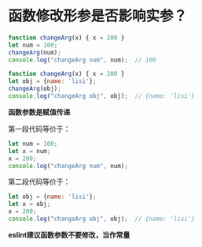 # 函数修改形参是否影响实参？

```javascript
function changeArg(x) { x = 200 }
let num = 100;
changeArg(num);
console.log("changeArg num", num);  // 100
```

```javascript
function changeArg(x) { x = 200 }
let obj = {name: 'lisi'};
changeArg(obj);
console.log("changeArg obj", obj);  // {name: 'lisi'}
```

**函数参数是赋值传递**

第一段代码等价于：

```javascript
let num = 100;
let x = num;
x = 200;
console.log("changeArg num", num);
```

第二段代码等价于：

```javascript
let obj = {name: 'lisi'};
let x = obj;
x = 200;
console.log("changeArg obj", obj);  // {name: 'lisi'}
```

**eslint建议函数参数不要修改，当作常量**